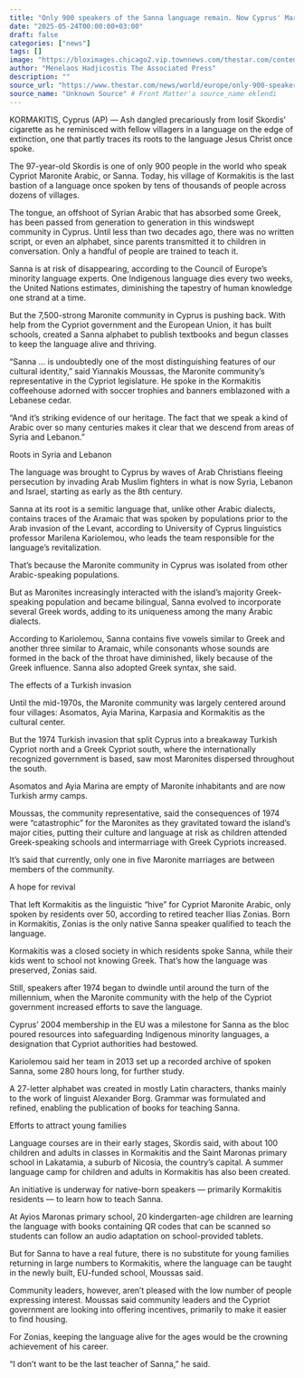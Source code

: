 ```yaml
---
title: "Only 900 speakers of the Sanna language remain. Now Cyprus' Maronites are mounting a comeback"
date: "2025-05-24T00:00:00+03:00"
draft: false
categories: ["news"]
tags: []
image: "https://bloximages.chicago2.vip.townnews.com/thestar.com/content/tncms/assets/v3/editorial/f/c1/fc1ec786-7496-56f9-9af8-0148fe54ce10/683155d56cf82.image.jpg?crop=1620%2C851%2C0%2C114&resize=1200%2C630&order=crop%2Cresize"
author: "Menelaos Hadjicostis The Associated Press"
description: ""
source_url: "https://www.thestar.com/news/world/europe/only-900-speakers-of-the-sanna-language-remain-now-cyprus-maronites-are-mounting-a-comeback/article_2f995114-2d30-5d4a-aa0a-f2e7da48069f.html"
source_name: "Unknown Source" # Front Matter'a source_name eklendi
---
```

KORMAKITIS, Cyprus (AP) — Ash dangled precariously from Iosif Skordis’ cigarette as he reminisced with fellow villagers in a language on the edge of extinction, one that partly traces its roots to the language Jesus Christ once spoke.

The 97-year-old Skordis is one of only 900 people in the world who speak Cypriot Maronite Arabic, or Sanna. Today, his village of Kormakitis is the last bastion of a language once spoken by tens of thousands of people across dozens of villages.

The tongue, an offshoot of Syrian Arabic that has absorbed some Greek, has been passed from generation to generation in this windswept community in Cyprus. Until less than two decades ago, there was no written script, or even an alphabet, since parents transmitted it to children in conversation. Only a handful of people are trained to teach it.

Sanna is at risk of disappearing, according to the Council of Europe’s minority language experts. One Indigenous language dies every two weeks, the United Nations estimates, diminishing the tapestry of human knowledge one strand at a time.

But the 7,500-strong Maronite community in Cyprus is pushing back. With help from the Cypriot government and the European Union, it has built schools, created a Sanna alphabet to publish textbooks and begun classes to keep the language alive and thriving.

“Sanna … is undoubtedly one of the most distinguishing features of our cultural identity,” said Yiannakis Moussas, the Maronite community’s representative in the Cypriot legislature. He spoke in the Kormakitis coffeehouse adorned with soccer trophies and banners emblazoned with a Lebanese cedar.

“And it’s striking evidence of our heritage. The fact that we speak a kind of Arabic over so many centuries makes it clear that we descend from areas of Syria and Lebanon.”

Roots in Syria and Lebanon

The language was brought to Cyprus by waves of Arab Christians fleeing persecution by invading Arab Muslim fighters in what is now Syria, Lebanon and Israel, starting as early as the 8th century.

Sanna at its root is a semitic language that, unlike other Arabic dialects, contains traces of the Aramaic that was spoken by populations prior to the Arab invasion of the Levant, according to University of Cyprus linguistics professor Marilena Kariolemou, who leads the team responsible for the language’s revitalization.

That’s because the Maronite community in Cyprus was isolated from other Arabic-speaking populations.

But as Maronites increasingly interacted with the island’s majority Greek-speaking population and became bilingual, Sanna evolved to incorporate several Greek words, adding to its uniqueness among the many Arabic dialects.

According to Kariolemou, Sanna contains five vowels similar to Greek and another three similar to Aramaic, while consonants whose sounds are formed in the back of the throat have diminished, likely because of the Greek influence. Sanna also adopted Greek syntax, she said.

The effects of a Turkish invasion

Until the mid-1970s, the Maronite community was largely centered around four villages: Asomatos, Ayia Marina, Karpasia and Kormakitis as the cultural center.

But the 1974 Turkish invasion that split Cyprus into a breakaway Turkish Cypriot north and a Greek Cypriot south, where the internationally recognized government is based, saw most Maronites dispersed throughout the south.

Asomatos and Ayia Marina are empty of Maronite inhabitants and are now Turkish army camps.

Moussas, the community representative, said the consequences of 1974 were “catastrophic” for the Maronites as they gravitated toward the island’s major cities, putting their culture and language at risk as children attended Greek-speaking schools and intermarriage with Greek Cypriots increased.

It’s said that currently, only one in five Maronite marriages are between members of the community.

A hope for revival

That left Kormakitis as the linguistic “hive” for Cypriot Maronite Arabic, only spoken by residents over 50, according to retired teacher Ilias Zonias. Born in Kormakitis, Zonias is the only native Sanna speaker qualified to teach the language.

Kormakitis was a closed society in which residents spoke Sanna, while their kids went to school not knowing Greek. That’s how the language was preserved, Zonias said.

Still, speakers after 1974 began to dwindle until around the turn of the millennium, when the Maronite community with the help of the Cypriot government increased efforts to save the language.

Cyprus’ 2004 membership in the EU was a milestone for Sanna as the bloc poured resources into safeguarding Indigenous minority languages, a designation that Cypriot authorities had bestowed.

Kariolemou said her team in 2013 set up a recorded archive of spoken Sanna, some 280 hours long, for further study.

A 27-letter alphabet was created in mostly Latin characters, thanks mainly to the work of linguist Alexander Borg. Grammar was formulated and refined, enabling the publication of books for teaching Sanna.

Efforts to attract young families

Language courses are in their early stages, Skordis said, with about 100 children and adults in classes in Kormakitis and the Saint Maronas primary school in Lakatamia, a suburb of Nicosia, the country’s capital. A summer language camp for children and adults in Kormakitis has also been created.

An initiative is underway for native-born speakers — primarily Kormakitis residents — to learn how to teach Sanna.

At Ayios Maronas primary school, 20 kindergarten-age children are learning the language with books containing QR codes that can be scanned so students can follow an audio adaptation on school-provided tablets.

But for Sanna to have a real future, there is no substitute for young families returning in large numbers to Kormakitis, where the language can be taught in the newly built, EU-funded school, Moussas said.

Community leaders, however, aren’t pleased with the low number of people expressing interest. Moussas said community leaders and the Cypriot government are looking into offering incentives, primarily to make it easier to find housing.

For Zonias, keeping the language alive for the ages would be the crowning achievement of his career.

“I don’t want to be the last teacher of Sanna,” he said.